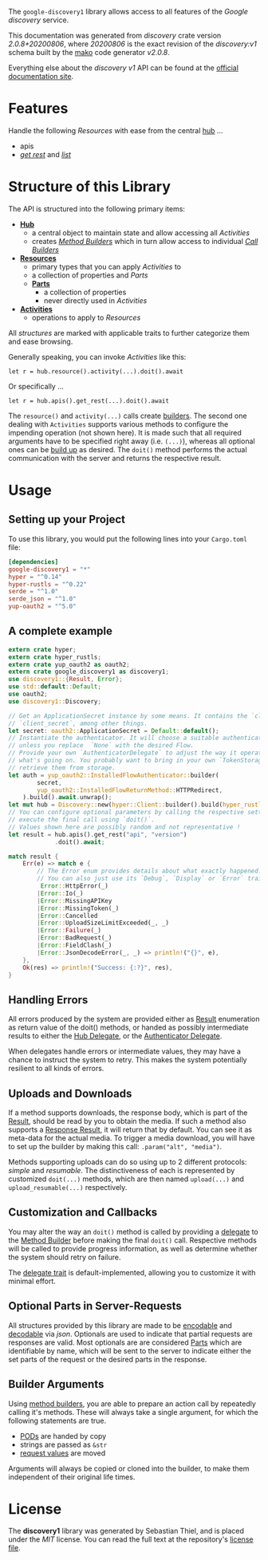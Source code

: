 <!---
DO NOT EDIT !
This file was generated automatically from 'src/mako/api/README.md.mako'
DO NOT EDIT !
-->
The `google-discovery1` library allows access to all features of the *Google discovery* service.

This documentation was generated from *discovery* crate version *2.0.8+20200806*, where *20200806* is the exact revision of the *discovery:v1* schema built by the [mako](http://www.makotemplates.org/) code generator *v2.0.8*.

Everything else about the *discovery* *v1* API can be found at the
[official documentation site](https://developers.google.com/discovery/).
# Features

Handle the following *Resources* with ease from the central [hub](https://docs.rs/google-discovery1/2.0.8+20200806/google_discovery1/Discovery) ... 

* apis
 * [*get rest*](https://docs.rs/google-discovery1/2.0.8+20200806/google_discovery1/api::ApiGetRestCall) and [*list*](https://docs.rs/google-discovery1/2.0.8+20200806/google_discovery1/api::ApiListCall)




# Structure of this Library

The API is structured into the following primary items:

* **[Hub](https://docs.rs/google-discovery1/2.0.8+20200806/google_discovery1/Discovery)**
    * a central object to maintain state and allow accessing all *Activities*
    * creates [*Method Builders*](https://docs.rs/google-discovery1/2.0.8+20200806/google_discovery1/client::MethodsBuilder) which in turn
      allow access to individual [*Call Builders*](https://docs.rs/google-discovery1/2.0.8+20200806/google_discovery1/client::CallBuilder)
* **[Resources](https://docs.rs/google-discovery1/2.0.8+20200806/google_discovery1/client::Resource)**
    * primary types that you can apply *Activities* to
    * a collection of properties and *Parts*
    * **[Parts](https://docs.rs/google-discovery1/2.0.8+20200806/google_discovery1/client::Part)**
        * a collection of properties
        * never directly used in *Activities*
* **[Activities](https://docs.rs/google-discovery1/2.0.8+20200806/google_discovery1/client::CallBuilder)**
    * operations to apply to *Resources*

All *structures* are marked with applicable traits to further categorize them and ease browsing.

Generally speaking, you can invoke *Activities* like this:

```Rust,ignore
let r = hub.resource().activity(...).doit().await
```

Or specifically ...

```ignore
let r = hub.apis().get_rest(...).doit().await
```

The `resource()` and `activity(...)` calls create [builders][builder-pattern]. The second one dealing with `Activities` 
supports various methods to configure the impending operation (not shown here). It is made such that all required arguments have to be 
specified right away (i.e. `(...)`), whereas all optional ones can be [build up][builder-pattern] as desired.
The `doit()` method performs the actual communication with the server and returns the respective result.

# Usage

## Setting up your Project

To use this library, you would put the following lines into your `Cargo.toml` file:

```toml
[dependencies]
google-discovery1 = "*"
hyper = "^0.14"
hyper-rustls = "^0.22"
serde = "^1.0"
serde_json = "^1.0"
yup-oauth2 = "^5.0"
```

## A complete example

```Rust
extern crate hyper;
extern crate hyper_rustls;
extern crate yup_oauth2 as oauth2;
extern crate google_discovery1 as discovery1;
use discovery1::{Result, Error};
use std::default::Default;
use oauth2;
use discovery1::Discovery;

// Get an ApplicationSecret instance by some means. It contains the `client_id` and 
// `client_secret`, among other things.
let secret: oauth2::ApplicationSecret = Default::default();
// Instantiate the authenticator. It will choose a suitable authentication flow for you, 
// unless you replace  `None` with the desired Flow.
// Provide your own `AuthenticatorDelegate` to adjust the way it operates and get feedback about 
// what's going on. You probably want to bring in your own `TokenStorage` to persist tokens and
// retrieve them from storage.
let auth = yup_oauth2::InstalledFlowAuthenticator::builder(
        secret,
        yup_oauth2::InstalledFlowReturnMethod::HTTPRedirect,
    ).build().await.unwrap();
let mut hub = Discovery::new(hyper::Client::builder().build(hyper_rustls::HttpsConnector::with_native_roots()), auth);
// You can configure optional parameters by calling the respective setters at will, and
// execute the final call using `doit()`.
// Values shown here are possibly random and not representative !
let result = hub.apis().get_rest("api", "version")
             .doit().await;

match result {
    Err(e) => match e {
        // The Error enum provides details about what exactly happened.
        // You can also just use its `Debug`, `Display` or `Error` traits
         Error::HttpError(_)
        |Error::Io(_)
        |Error::MissingAPIKey
        |Error::MissingToken(_)
        |Error::Cancelled
        |Error::UploadSizeLimitExceeded(_, _)
        |Error::Failure(_)
        |Error::BadRequest(_)
        |Error::FieldClash(_)
        |Error::JsonDecodeError(_, _) => println!("{}", e),
    },
    Ok(res) => println!("Success: {:?}", res),
}

```
## Handling Errors

All errors produced by the system are provided either as [Result](https://docs.rs/google-discovery1/2.0.8+20200806/google_discovery1/client::Result) enumeration as return value of
the doit() methods, or handed as possibly intermediate results to either the 
[Hub Delegate](https://docs.rs/google-discovery1/2.0.8+20200806/google_discovery1/client::Delegate), or the [Authenticator Delegate](https://docs.rs/yup-oauth2/*/yup_oauth2/trait.AuthenticatorDelegate.html).

When delegates handle errors or intermediate values, they may have a chance to instruct the system to retry. This 
makes the system potentially resilient to all kinds of errors.

## Uploads and Downloads
If a method supports downloads, the response body, which is part of the [Result](https://docs.rs/google-discovery1/2.0.8+20200806/google_discovery1/client::Result), should be
read by you to obtain the media.
If such a method also supports a [Response Result](https://docs.rs/google-discovery1/2.0.8+20200806/google_discovery1/client::ResponseResult), it will return that by default.
You can see it as meta-data for the actual media. To trigger a media download, you will have to set up the builder by making
this call: `.param("alt", "media")`.

Methods supporting uploads can do so using up to 2 different protocols: 
*simple* and *resumable*. The distinctiveness of each is represented by customized 
`doit(...)` methods, which are then named `upload(...)` and `upload_resumable(...)` respectively.

## Customization and Callbacks

You may alter the way an `doit()` method is called by providing a [delegate](https://docs.rs/google-discovery1/2.0.8+20200806/google_discovery1/client::Delegate) to the 
[Method Builder](https://docs.rs/google-discovery1/2.0.8+20200806/google_discovery1/client::CallBuilder) before making the final `doit()` call. 
Respective methods will be called to provide progress information, as well as determine whether the system should 
retry on failure.

The [delegate trait](https://docs.rs/google-discovery1/2.0.8+20200806/google_discovery1/client::Delegate) is default-implemented, allowing you to customize it with minimal effort.

## Optional Parts in Server-Requests

All structures provided by this library are made to be [encodable](https://docs.rs/google-discovery1/2.0.8+20200806/google_discovery1/client::RequestValue) and 
[decodable](https://docs.rs/google-discovery1/2.0.8+20200806/google_discovery1/client::ResponseResult) via *json*. Optionals are used to indicate that partial requests are responses 
are valid.
Most optionals are are considered [Parts](https://docs.rs/google-discovery1/2.0.8+20200806/google_discovery1/client::Part) which are identifiable by name, which will be sent to 
the server to indicate either the set parts of the request or the desired parts in the response.

## Builder Arguments

Using [method builders](https://docs.rs/google-discovery1/2.0.8+20200806/google_discovery1/client::CallBuilder), you are able to prepare an action call by repeatedly calling it's methods.
These will always take a single argument, for which the following statements are true.

* [PODs][wiki-pod] are handed by copy
* strings are passed as `&str`
* [request values](https://docs.rs/google-discovery1/2.0.8+20200806/google_discovery1/client::RequestValue) are moved

Arguments will always be copied or cloned into the builder, to make them independent of their original life times.

[wiki-pod]: http://en.wikipedia.org/wiki/Plain_old_data_structure
[builder-pattern]: http://en.wikipedia.org/wiki/Builder_pattern
[google-go-api]: https://github.com/google/google-api-go-client

# License
The **discovery1** library was generated by Sebastian Thiel, and is placed 
under the *MIT* license.
You can read the full text at the repository's [license file][repo-license].

[repo-license]: https://github.com/Byron/google-apis-rsblob/main/LICENSE.md
